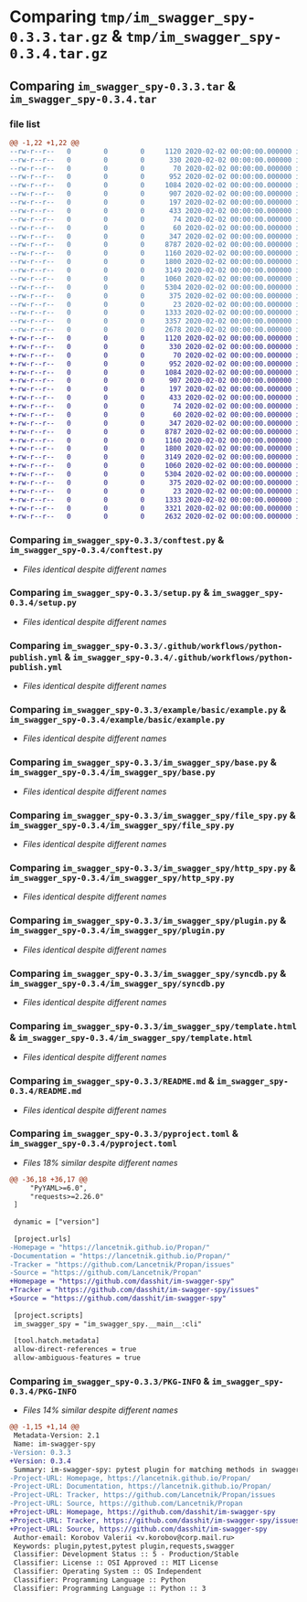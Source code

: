 # Comparing `tmp/im_swagger_spy-0.3.3.tar.gz` & `tmp/im_swagger_spy-0.3.4.tar.gz`

## Comparing `im_swagger_spy-0.3.3.tar` & `im_swagger_spy-0.3.4.tar`

### file list

```diff
@@ -1,22 +1,22 @@
--rw-r--r--   0        0        0     1120 2020-02-02 00:00:00.000000 im_swagger_spy-0.3.3/conftest.py
--rw-r--r--   0        0        0      330 2020-02-02 00:00:00.000000 im_swagger_spy-0.3.3/pytest.ini
--rw-r--r--   0        0        0       70 2020-02-02 00:00:00.000000 im_swagger_spy-0.3.3/requirements.txt
--rw-r--r--   0        0        0      952 2020-02-02 00:00:00.000000 im_swagger_spy-0.3.3/setup.py
--rw-r--r--   0        0        0     1084 2020-02-02 00:00:00.000000 im_swagger_spy-0.3.3/.github/workflows/python-publish.yml
--rw-r--r--   0        0        0      907 2020-02-02 00:00:00.000000 im_swagger_spy-0.3.3/example/basic/example.py
--rw-r--r--   0        0        0      197 2020-02-02 00:00:00.000000 im_swagger_spy-0.3.3/example/pytest_example/conftest.py
--rw-r--r--   0        0        0      433 2020-02-02 00:00:00.000000 im_swagger_spy-0.3.3/example/pytest_example/pytest.ini
--rw-r--r--   0        0        0       74 2020-02-02 00:00:00.000000 im_swagger_spy-0.3.3/example/pytest_example/tests/test_request.py
--rw-r--r--   0        0        0       60 2020-02-02 00:00:00.000000 im_swagger_spy-0.3.3/im_swagger_spy/__init__.py
--rw-r--r--   0        0        0      347 2020-02-02 00:00:00.000000 im_swagger_spy-0.3.3/im_swagger_spy/__main__.py
--rw-r--r--   0        0        0     8787 2020-02-02 00:00:00.000000 im_swagger_spy-0.3.3/im_swagger_spy/base.py
--rw-r--r--   0        0        0     1160 2020-02-02 00:00:00.000000 im_swagger_spy-0.3.3/im_swagger_spy/file_spy.py
--rw-r--r--   0        0        0     1800 2020-02-02 00:00:00.000000 im_swagger_spy-0.3.3/im_swagger_spy/http_spy.py
--rw-r--r--   0        0        0     3149 2020-02-02 00:00:00.000000 im_swagger_spy-0.3.3/im_swagger_spy/plugin.py
--rw-r--r--   0        0        0     1060 2020-02-02 00:00:00.000000 im_swagger_spy-0.3.3/im_swagger_spy/syncdb.py
--rw-r--r--   0        0        0     5304 2020-02-02 00:00:00.000000 im_swagger_spy-0.3.3/im_swagger_spy/template.html
--rw-r--r--   0        0        0      375 2020-02-02 00:00:00.000000 im_swagger_spy-0.3.3/im_swagger_spy/utils.py
--rw-r--r--   0        0        0       23 2020-02-02 00:00:00.000000 im_swagger_spy-0.3.3/.gitignore
--rw-r--r--   0        0        0     1333 2020-02-02 00:00:00.000000 im_swagger_spy-0.3.3/README.md
--rw-r--r--   0        0        0     3357 2020-02-02 00:00:00.000000 im_swagger_spy-0.3.3/pyproject.toml
--rw-r--r--   0        0        0     2678 2020-02-02 00:00:00.000000 im_swagger_spy-0.3.3/PKG-INFO
+-rw-r--r--   0        0        0     1120 2020-02-02 00:00:00.000000 im_swagger_spy-0.3.4/conftest.py
+-rw-r--r--   0        0        0      330 2020-02-02 00:00:00.000000 im_swagger_spy-0.3.4/pytest.ini
+-rw-r--r--   0        0        0       70 2020-02-02 00:00:00.000000 im_swagger_spy-0.3.4/requirements.txt
+-rw-r--r--   0        0        0      952 2020-02-02 00:00:00.000000 im_swagger_spy-0.3.4/setup.py
+-rw-r--r--   0        0        0     1084 2020-02-02 00:00:00.000000 im_swagger_spy-0.3.4/.github/workflows/python-publish.yml
+-rw-r--r--   0        0        0      907 2020-02-02 00:00:00.000000 im_swagger_spy-0.3.4/example/basic/example.py
+-rw-r--r--   0        0        0      197 2020-02-02 00:00:00.000000 im_swagger_spy-0.3.4/example/pytest_example/conftest.py
+-rw-r--r--   0        0        0      433 2020-02-02 00:00:00.000000 im_swagger_spy-0.3.4/example/pytest_example/pytest.ini
+-rw-r--r--   0        0        0       74 2020-02-02 00:00:00.000000 im_swagger_spy-0.3.4/example/pytest_example/tests/test_request.py
+-rw-r--r--   0        0        0       60 2020-02-02 00:00:00.000000 im_swagger_spy-0.3.4/im_swagger_spy/__init__.py
+-rw-r--r--   0        0        0      347 2020-02-02 00:00:00.000000 im_swagger_spy-0.3.4/im_swagger_spy/__main__.py
+-rw-r--r--   0        0        0     8787 2020-02-02 00:00:00.000000 im_swagger_spy-0.3.4/im_swagger_spy/base.py
+-rw-r--r--   0        0        0     1160 2020-02-02 00:00:00.000000 im_swagger_spy-0.3.4/im_swagger_spy/file_spy.py
+-rw-r--r--   0        0        0     1800 2020-02-02 00:00:00.000000 im_swagger_spy-0.3.4/im_swagger_spy/http_spy.py
+-rw-r--r--   0        0        0     3149 2020-02-02 00:00:00.000000 im_swagger_spy-0.3.4/im_swagger_spy/plugin.py
+-rw-r--r--   0        0        0     1060 2020-02-02 00:00:00.000000 im_swagger_spy-0.3.4/im_swagger_spy/syncdb.py
+-rw-r--r--   0        0        0     5304 2020-02-02 00:00:00.000000 im_swagger_spy-0.3.4/im_swagger_spy/template.html
+-rw-r--r--   0        0        0      375 2020-02-02 00:00:00.000000 im_swagger_spy-0.3.4/im_swagger_spy/utils.py
+-rw-r--r--   0        0        0       23 2020-02-02 00:00:00.000000 im_swagger_spy-0.3.4/.gitignore
+-rw-r--r--   0        0        0     1333 2020-02-02 00:00:00.000000 im_swagger_spy-0.3.4/README.md
+-rw-r--r--   0        0        0     3321 2020-02-02 00:00:00.000000 im_swagger_spy-0.3.4/pyproject.toml
+-rw-r--r--   0        0        0     2632 2020-02-02 00:00:00.000000 im_swagger_spy-0.3.4/PKG-INFO
```

### Comparing `im_swagger_spy-0.3.3/conftest.py` & `im_swagger_spy-0.3.4/conftest.py`

 * *Files identical despite different names*

### Comparing `im_swagger_spy-0.3.3/setup.py` & `im_swagger_spy-0.3.4/setup.py`

 * *Files identical despite different names*

### Comparing `im_swagger_spy-0.3.3/.github/workflows/python-publish.yml` & `im_swagger_spy-0.3.4/.github/workflows/python-publish.yml`

 * *Files identical despite different names*

### Comparing `im_swagger_spy-0.3.3/example/basic/example.py` & `im_swagger_spy-0.3.4/example/basic/example.py`

 * *Files identical despite different names*

### Comparing `im_swagger_spy-0.3.3/im_swagger_spy/base.py` & `im_swagger_spy-0.3.4/im_swagger_spy/base.py`

 * *Files identical despite different names*

### Comparing `im_swagger_spy-0.3.3/im_swagger_spy/file_spy.py` & `im_swagger_spy-0.3.4/im_swagger_spy/file_spy.py`

 * *Files identical despite different names*

### Comparing `im_swagger_spy-0.3.3/im_swagger_spy/http_spy.py` & `im_swagger_spy-0.3.4/im_swagger_spy/http_spy.py`

 * *Files identical despite different names*

### Comparing `im_swagger_spy-0.3.3/im_swagger_spy/plugin.py` & `im_swagger_spy-0.3.4/im_swagger_spy/plugin.py`

 * *Files identical despite different names*

### Comparing `im_swagger_spy-0.3.3/im_swagger_spy/syncdb.py` & `im_swagger_spy-0.3.4/im_swagger_spy/syncdb.py`

 * *Files identical despite different names*

### Comparing `im_swagger_spy-0.3.3/im_swagger_spy/template.html` & `im_swagger_spy-0.3.4/im_swagger_spy/template.html`

 * *Files identical despite different names*

### Comparing `im_swagger_spy-0.3.3/README.md` & `im_swagger_spy-0.3.4/README.md`

 * *Files identical despite different names*

### Comparing `im_swagger_spy-0.3.3/pyproject.toml` & `im_swagger_spy-0.3.4/pyproject.toml`

 * *Files 18% similar despite different names*

```diff
@@ -36,18 +36,17 @@
     "PyYAML>=6.0",
     "requests>=2.26.0"
 ]
 
 dynamic = ["version"]
 
 [project.urls]
-Homepage = "https://lancetnik.github.io/Propan/"
-Documentation = "https://lancetnik.github.io/Propan/"
-Tracker = "https://github.com/Lancetnik/Propan/issues"
-Source = "https://github.com/Lancetnik/Propan"
+Homepage = "https://github.com/dasshit/im-swagger-spy"
+Tracker = "https://github.com/dasshit/im-swagger-spy/issues"
+Source = "https://github.com/dasshit/im-swagger-spy"
 
 [project.scripts]
 im_swagger_spy = "im_swagger_spy.__main__:cli"
 
 [tool.hatch.metadata]
 allow-direct-references = true
 allow-ambiguous-features = true
```

### Comparing `im_swagger_spy-0.3.3/PKG-INFO` & `im_swagger_spy-0.3.4/PKG-INFO`

 * *Files 14% similar despite different names*

```diff
@@ -1,15 +1,14 @@
 Metadata-Version: 2.1
 Name: im-swagger-spy
-Version: 0.3.3
+Version: 0.3.4
 Summary: im-swagger-spy: pytest plugin for matching methods in swagger with those used in tests
-Project-URL: Homepage, https://lancetnik.github.io/Propan/
-Project-URL: Documentation, https://lancetnik.github.io/Propan/
-Project-URL: Tracker, https://github.com/Lancetnik/Propan/issues
-Project-URL: Source, https://github.com/Lancetnik/Propan
+Project-URL: Homepage, https://github.com/dasshit/im-swagger-spy
+Project-URL: Tracker, https://github.com/dasshit/im-swagger-spy/issues
+Project-URL: Source, https://github.com/dasshit/im-swagger-spy
 Author-email: Korobov Valerii <v.korobov@corp.mail.ru>
 Keywords: plugin,pytest,pytest plugin,requests,swagger
 Classifier: Development Status :: 5 - Production/Stable
 Classifier: License :: OSI Approved :: MIT License
 Classifier: Operating System :: OS Independent
 Classifier: Programming Language :: Python
 Classifier: Programming Language :: Python :: 3
```

